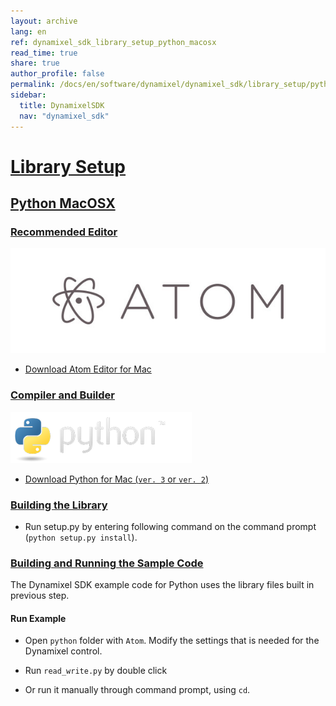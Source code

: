 ```yaml
---
layout: archive
lang: en
ref: dynamixel_sdk_library_setup_python_macosx
read_time: true
share: true
author_profile: false
permalink: /docs/en/software/dynamixel/dynamixel_sdk/library_setup/python_macosx/
sidebar:
  title: DynamixelSDK
  nav: "dynamixel_sdk"
---
```


<div style="counter-reset: h2 9"></div>
<div style="counter-reset: h1 2"></div>

# [Library Setup](#library-setup)

## [Python MacOSX](#python-macosx)

### [Recommended Editor](#recommended-editor)

![](/assets/images/sw/sdk/dynamixel_sdk/library_setup/python/atom-logo.jpg)

* [Download Atom Editor for Mac](https://atom.io/)
<!--
  ![](/assets/images/sw/sdk/dynamixel_sdk/library_setup/python/mac/library_file/a1.png)
-->
### [Compiler and Builder](#compiler-and-builder)

![](/assets/images/sw/sdk/dynamixel_sdk/library_setup/python/python.png)

* [Download Python for Mac (`ver. 3` or `ver. 2`)](https://www.python.org/downloads/)
<!--
  ![](/assets/images/sw/sdk/dynamixel_sdk/library_setup/python/mac/library_file/b1.png)
-->
### [Building the Library](#building-the-library)

* Run setup.py by entering following command on the command prompt (`python setup.py install`).
<!--
  ![](/assets/images/sw/sdk/dynamixel_sdk/library_setup/python/linux/library_file/py1.png)
-->
<!--
  ![](/assets/images/sw/sdk/dynamixel_sdk/library_setup/python/linux/library_file/py3.png)
-->
### [Building and Running the Sample Code](#building-and-running-the-sample-code)

The Dynamixel SDK example code for Python uses the library files built in previous step.

#### Run Example

* Open `python` folder with `Atom`. Modify the settings that is needed for the Dynamixel control. 
<!--
  ![](/assets/images/sw/sdk/dynamixel_sdk/library_setup/python/linux/sample_code/py5.png)
-->

* Run `read_write.py` by double click
<!--
  ![](/assets/images/sw/sdk/dynamixel_sdk/library_setup/python/linux/sample_code/py2.png)
-->
* Or run it manually through command prompt, using `cd`. 
<!--
  ![](/assets/images/sw/sdk/dynamixel_sdk/library_setup/python/linux/sample_code/py4.png)
  -->